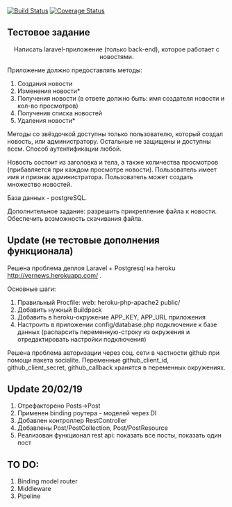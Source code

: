 [![Build Status](https://travis-ci.com/MuradTcen/news.svg?branch=master)](https://travis-ci.com/MuradTcen/news)
[![Coverage Status](https://coveralls.io/repos/github/MuradTcen/news/badge.svg?branch=master)](https://coveralls.io/github/MuradTcen/news?branch=master)
## Тестовое задание 
<p align="center">
Написать laravel-приложение (только back-end), которое работает с новостями.

Приложение должно предоставлять методы:
1. Создания новости
2. Изменения новости*
3. Получения новости (в ответе должно быть: имя создателя новости и кол-во просмотров)
4. Получения списка новостей
5. Удаления новости*

Методы со звёздочкой доступны только пользователю, который создал новость, или администратору. Остальные не защищены и доступны всем. Способ аутентификации любой.

Новость состоит из заголовка и тела, а также количества просмотров (прибавляется при каждом просмотре новости).
Пользователь имеет имя и признак администратора.
Пользователь может создать множество новостей.

База данных - postgreSQL.

Дополнительное задание: разрешить прикрепление файла к новости. Обеспечить возможность скачивания файла.
</p>

## Update (не тестовые дополнения функционала)
<p align="center">

Решена проблема деплоя Laravel + Postgresql на heroku http://vernews.herokuapp.com/ .

Основные шаги:
1. Правильный Procfile: web: heroku-php-apache2 public/
2. Добавить нужный Buildpack
3. Добавить в heroku-окружение APP_KEY, APP_URL приложения
4. Настроить в приложении config/database.php подключение к базе данных (распарсить переменную-строку из окружения и отредактировать настройки подключения)

Решена проблема авторизации через соц. сети в частности github при помощи пакета socialite. 
Переменные github_client_id, github_client_secret, github_callback хранятся в переменных окружениях.
<p>

## Update 20/02/19
1. Отрефакторено Posts->Post
2. Применен binding роутера - моделей через DI
3. Добавлен контроллер RestController 
4. Добавлены Post/PostCollection, Post/PostResource  
5. Реализован функционал rest api: показать все посты, показать один пост
## TO DO:
1. Binding model router
2. Middleware
3. Pipeline
